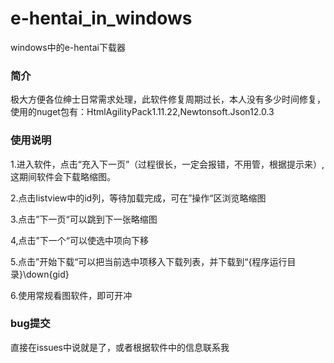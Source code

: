 # e-hentai_in_windows

windows中的e-hentai下载器

### 简介

极大方便各位绅士日常需求处理，此软件修复周期过长，本人没有多少时间修复，使用的nuget包有：HtmlAgilityPack1.11.22,Newtonsoft.Json12.0.3

### 使用说明

1.进入软件，点击“充入下一页”（过程很长，一定会报错，不用管，根据提示来）,这期间软件会下载略缩图。

2.点击listview中的id列，等待加载完成，可在”操作“区浏览略缩图

3.点击”下一页“可以跳到下一张略缩图

4,点击”下一个“可以使选中项向下移

5.点击”开始下载“可以把当前选中项移入下载列表，并下载到“{程序运行目录}\down\{gid}

6.使用常规看图软件，即可开冲

### bug提交

直接在issues中说就是了，或者根据软件中的信息联系我
